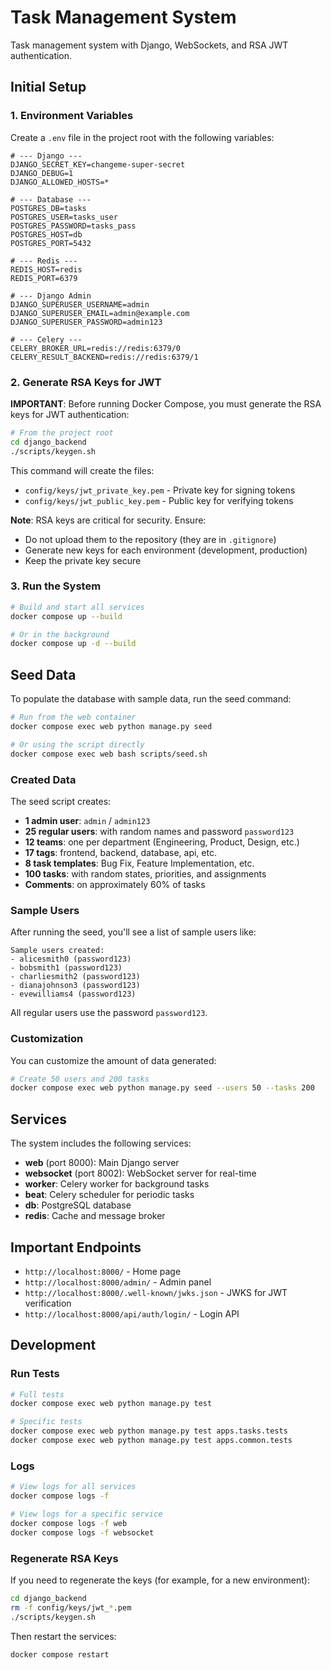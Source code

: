 # Task Management System

Task management system with Django, WebSockets, and RSA JWT authentication.

## Initial Setup

### 1. Environment Variables

Create a `.env` file in the project root with the following variables:

```env
# --- Django ---
DJANGO_SECRET_KEY=changeme-super-secret
DJANGO_DEBUG=1
DJANGO_ALLOWED_HOSTS=*

# --- Database ---
POSTGRES_DB=tasks
POSTGRES_USER=tasks_user
POSTGRES_PASSWORD=tasks_pass
POSTGRES_HOST=db
POSTGRES_PORT=5432

# --- Redis ---
REDIS_HOST=redis
REDIS_PORT=6379

# --- Django Admin
DJANGO_SUPERUSER_USERNAME=admin
DJANGO_SUPERUSER_EMAIL=admin@example.com
DJANGO_SUPERUSER_PASSWORD=admin123

# --- Celery ---
CELERY_BROKER_URL=redis://redis:6379/0
CELERY_RESULT_BACKEND=redis://redis:6379/1
```

### 2. Generate RSA Keys for JWT

**IMPORTANT**: Before running Docker Compose, you must generate the RSA keys for JWT authentication:

```bash
# From the project root
cd django_backend
./scripts/keygen.sh
```

This command will create the files:
- `config/keys/jwt_private_key.pem` - Private key for signing tokens
- `config/keys/jwt_public_key.pem` - Public key for verifying tokens

**Note**: RSA keys are critical for security. Ensure:
- Do not upload them to the repository (they are in `.gitignore`)
- Generate new keys for each environment (development, production)
- Keep the private key secure

### 3. Run the System

```bash
# Build and start all services
docker compose up --build

# Or in the background
docker compose up -d --build
```

## Seed Data

To populate the database with sample data, run the seed command:

```bash
# Run from the web container
docker compose exec web python manage.py seed

# Or using the script directly
docker compose exec web bash scripts/seed.sh
```

### Created Data

The seed script creates:
- **1 admin user**: `admin` / `admin123`
- **25 regular users**: with random names and password `password123`
- **12 teams**: one per department (Engineering, Product, Design, etc.)
- **17 tags**: frontend, backend, database, api, etc.
- **8 task templates**: Bug Fix, Feature Implementation, etc.
- **100 tasks**: with random states, priorities, and assignments
- **Comments**: on approximately 60% of tasks

### Sample Users

After running the seed, you'll see a list of sample users like:

```
Sample users created:
- alicesmith0 (password123)
- bobsmith1 (password123)
- charliesmith2 (password123)
- dianajohnson3 (password123)
- evewilliams4 (password123)
```

All regular users use the password `password123`.

### Customization

You can customize the amount of data generated:

```bash
# Create 50 users and 200 tasks
docker compose exec web python manage.py seed --users 50 --tasks 200
```

## Services

The system includes the following services:

- **web** (port 8000): Main Django server
- **websocket** (port 8002): WebSocket server for real-time
- **worker**: Celery worker for background tasks
- **beat**: Celery scheduler for periodic tasks
- **db**: PostgreSQL database
- **redis**: Cache and message broker

## Important Endpoints

- `http://localhost:8000/` - Home page
- `http://localhost:8000/admin/` - Admin panel
- `http://localhost:8000/.well-known/jwks.json` - JWKS for JWT verification
- `http://localhost:8000/api/auth/login/` - Login API

## Development

### Run Tests

```bash
# Full tests
docker compose exec web python manage.py test

# Specific tests
docker compose exec web python manage.py test apps.tasks.tests
docker compose exec web python manage.py test apps.common.tests
```

### Logs

```bash
# View logs for all services
docker compose logs -f

# View logs for a specific service
docker compose logs -f web
docker compose logs -f websocket
```

### Regenerate RSA Keys

If you need to regenerate the keys (for example, for a new environment):

```bash
cd django_backend
rm -f config/keys/jwt_*.pem
./scripts/keygen.sh
```

Then restart the services:

```bash
docker compose restart
```
